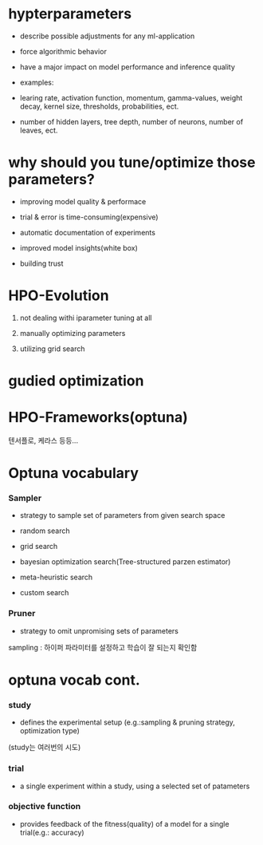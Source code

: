 # hypterparameters

- describe possible adjustments for any ml-application

- force algorithmic behavior

- have a major impact on model performance and inference quality

- examples:

- learing rate, activation function, momentum, gamma-values, weight decay, kernel size, thresholds, probabilities, ect.

- number of hidden layers, tree depth, number of neurons, number of leaves, ect.

# why should you tune/optimize those parameters?

- improving model quality & performace

- trial & error is time-consuming(expensive)

- automatic documentation of experiments

- improved model insights(white box)

- building trust

# HPO-Evolution

1. not dealing withi iparameter tuning at all

2. manually optimizing parameters

3. utilizing grid search

# gudied optimization

# HPO-Frameworks(optuna)

텐서플로, 케라스 등등...

# Optuna vocabulary

### Sampler

- strategy to sample set of parameters from given search space

- random search

- grid search

- bayesian optimization search(Tree-structured parzen estimator)

- meta-heuristic search

- custom search

### Pruner

- strategy to omit unpromising sets of parameters

sampling : 하이퍼 파라미터를 설정하고 학습이 잘 되는지 확인함

# optuna vocab cont.

### study

- defines the experimental setup (e.g.:sampling & pruning strategy, optimization type)

(study는 여러번의 시도)

### trial

- a single experiment within a study, using a selected set of patameters

### objective function

- provides feedback of the fitness(quality) of a model for a single trial(e.g.: accuracy)




